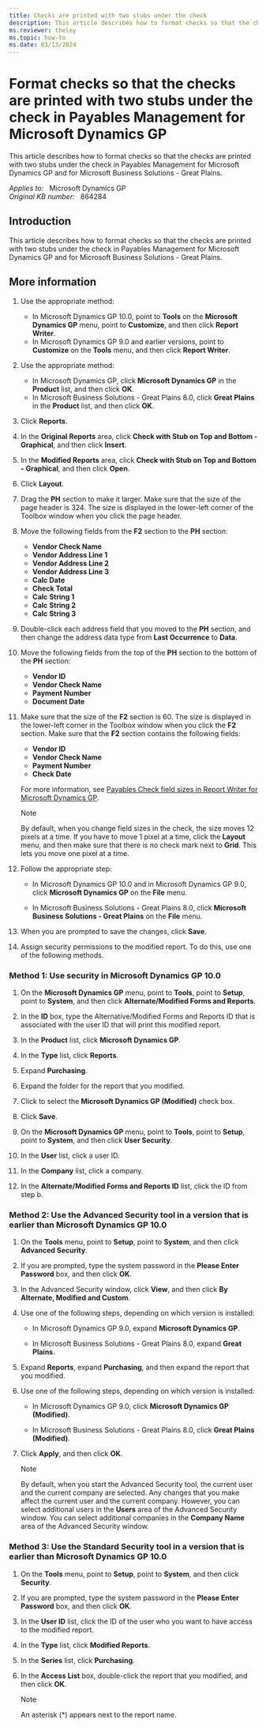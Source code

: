 ```yaml
---
title: Checks are printed with two stubs under the check
description: This article describes how to format checks so that the checks are printed with two stubs under the check in Payables Management for Microsoft Dynamics GP and for Microsoft Business Solutions - Great Plains.
ms.reviewer: theley
ms.topic: how-to
ms.date: 03/13/2024
---
```

# Format checks so that the checks are printed with two stubs under the check in Payables Management for Microsoft Dynamics GP

This article describes how to format checks so that the checks are printed with two stubs under the check in Payables Management for Microsoft Dynamics GP and for Microsoft Business Solutions - Great Plains.

_Applies to:_ &nbsp; Microsoft Dynamics GP  
_Original KB number:_ &nbsp; 864284

## Introduction

This article describes how to format checks so that the checks are printed with two stubs under the check in Payables Management for Microsoft Dynamics GP and for Microsoft Business Solutions - Great Plains.

## More information

1. Use the appropriate method:

   - In Microsoft Dynamics GP 10.0, point to **Tools** on the **Microsoft Dynamics GP** menu, point to **Customize**, and then click **Report Writer**.
   - In Microsoft Dynamics GP 9.0 and earlier versions, point to **Customize** on the **Tools** menu, and then click **Report Writer**.

2. Use the appropriate method:

   - In Microsoft Dynamics GP, click **Microsoft Dynamics GP** in the **Product** list, and then click **OK**.
   - In Microsoft Business Solutions - Great Plains 8.0, click **Great Plains** in the **Product** list, and then click **OK**.

3. Click **Reports**.
4. In the **Original Reports** area, click **Check with Stub on Top and Bottom - Graphical**, and then click **Insert**.
5. In the **Modified Reports** area, click **Check with Stub on Top and Bottom - Graphical**, and then click **Open**.
6. Click **Layout**.
7. Drag the **PH** section to make it larger. Make sure that the size of the page header is 324. The size is displayed in the lower-left corner of the Toolbox window when you click the page header.
8. Move the following fields from the **F2** section to the **PH** section:

   - **Vendor Check Name**  
   - **Vendor Address Line 1**  
   - **Vendor Address Line 2**  
   - **Vendor Address Line 3**  
   - **Calc Date**  
   - **Check Total**  
   - **Calc String 1**  
   - **Calc String 2**  
   - **Calc String 3**

9. Double-click each address field that you moved to the **PH** section, and then change the address data type from **Last Occurrence** to **Data**.
10. Move the following fields from the top of the **PH** section to the bottom of the **PH** section:

    - **Vendor ID**  
    - **Vendor Check Name**  
    - **Payment Number**  
    - **Document Date**

11. Make sure that the size of the **F2** section is 60. The size is displayed in the lower-left corner in the Toolbox window when you click the **F2** section. Make sure that the **F2** section contains the following fields:

    - **Vendor ID**  
    - **Vendor Check Name**  
    - **Payment Number**  
    - **Check Date**

    For more information, see [Payables Check field sizes in Report Writer for Microsoft Dynamics GP](https://support.microsoft.com/help/856504).

    > [!NOTE]
    > By default, when you change field sizes in the check, the size moves 12 pixels at a time. If you have to move 1 pixel at a time, click the **Layout** menu, and then make sure that there is no check mark next to **Grid**. This lets you move one pixel at a time.

12. Follow the appropriate step:

    - In Microsoft Dynamics GP 10.0 and in Microsoft Dynamics GP 9.0, click **Microsoft Dynamics GP** on the **File** menu.

    - In Microsoft Business Solutions - Great Plains 8.0, click **Microsoft Business Solutions - Great Plains** on the **File** menu.

13. When you are prompted to save the changes, click **Save**.
14. Assign security permissions to the modified report. To do this, use one of the following methods.

### Method 1: Use security in Microsoft Dynamics GP 10.0

1. On the **Microsoft Dynamics GP** menu, point to **Tools**, point to **Setup**, point to **System**, and then click **Alternate/Modified Forms and Reports**.

2. In the **ID** box, type the Alternative/Modified Forms and Reports ID that is associated with the user ID that will print this modified report.

3. In the **Product** list, click **Microsoft Dynamics GP**.

4. In the **Type** list, click **Reports**.

5. Expand **Purchasing**.

6. Expand the folder for the report that you modified.

7. Click to select the **Microsoft Dynamics GP (Modified)** check box.

8. Click **Save**.

9. On the **Microsoft Dynamics GP** menu, point to **Tools**, point to **Setup**, point to **System**, and then click **User Security**.

10. In the **User** list, click a user ID.

11. In the **Company** list, click a company.

12. In the **Alternate/Modified Forms and Reports ID** list, click the ID from step b.

### Method 2: Use the Advanced Security tool in a version that is earlier than Microsoft Dynamics GP 10.0

1. On the **Tools** menu, point to **Setup**, point to **System**, and then click **Advanced Security**.

2. If you are prompted, type the system password in the **Please Enter Password** box, and then click **OK**.

3. In the Advanced Security window, click **View**, and then click **By Alternate, Modified and Custom**.

4. Use one of the following steps, depending on which version is installed:

   - In Microsoft Dynamics GP 9.0, expand **Microsoft Dynamics GP**.

   - In Microsoft Business Solutions - Great Plains 8.0, expand **Great Plains**.

5. Expand **Reports**, expand **Purchasing**, and then expand the report that you modified.

6. Use one of the following steps, depending on which version is installed:

    - In Microsoft Dynamics GP 9.0, click **Microsoft Dynamics GP (Modified)**.

    - In Microsoft Business Solutions - Great Plains 8.0, click **Great Plains (Modified)**.

7. Click **Apply**, and then click **OK**.

   > [!NOTE]
   > By default, when you start the Advanced Security tool, the current user and the current company are selected. Any changes that you make affect the current user and the current company. However, you can select additional users in the **Users** area of the Advanced Security window. You can select additional companies in the **Company Name** area of the Advanced Security window.

### Method 3: Use the Standard Security tool in a version that is earlier than Microsoft Dynamics GP 10.0

1. On the **Tools** menu, point to **Setup**, point to **System**, and then click **Security**.

2. If you are prompted, type the system password in the **Please Enter Password** box, and then click **OK**.

3. In the **User ID** list, click the ID of the user who you want to have access to the modified report.

4. In the **Type** list, click **Modified Reports**.

5. In the **Series** list, click **Purchasing**.

6. In the **Access List** box, double-click the report that you modified, and then click **OK**.

    > [!NOTE]
    > An asterisk (*) appears next to the report name.

